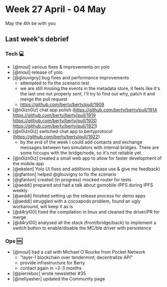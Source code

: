 # Week 27 April - 04 May

May the 4th be with you

## Last week's debrief

### Tech :computer:

* [@moul] various fixes & improvements on yolo
* [@moul] release of yolo
* [@glouvigny] bug fixes and performance improvements
    * attempted to fix the scenario test
    * we are still missing the events in the metadata store, it feels like it's the last one not properly sent, I'll try to find out why, patch it and merge the pull request
    * https://github.com/berty/berty/pull/1909
* [@n0izn0iz] chat app polish (https://github.com/berty/berty/pull/1914 https://github.com/berty/berty/pull/1919 https://github.com/berty/berty/pull/1920 https://github.com/berty/berty/pull/1921)
* [@n0izn0iz] switched chat app to bertyprotocol (https://github.com/berty/berty/pull/1922)
  * by the end of the week I could add contacts and exchange messages between two simulators with internal bridges. There are some hiccups with the bridge/node, so it's not reliable yet.
* [@n0izn0iz] created a small web app to allow for faster development of the mobile app
* [@ekelen] Yolo UI fixes and additions (please use & give me feedback)
* [@gfanton] helped @glouvigny to fix the scenario
* [@gfanton] created (in progress) mocked router for tests
* [@aeddi] prepared and had a talk about gomobile-IPFS during IPFS weekly
* [@aeddi] finished setting up the release process for demo apps
* [@aeddi] struggled with a cocoapods problem, found an ugly workaround, will keep it as is
* [@d4ryl00] fixed the compilation in linux and cleaned the driver/PR for merge
* [@d4ryl00] analysed all the stack (front/bridge/back) to implement a switch button to enable/disable the MC/ble driver with persistence

### Ops :cool:

* [@moul] had a call with Michael O'Rourke from Pocket Network
    * "layer-1 blockchain over tendermint; decentralize API"
    * provide infrastructure for Berty
    * contact again in ~2-3 months
* [@pierreboc] wrote newsletter #35 
* [@nellyasher] updated the Community page
